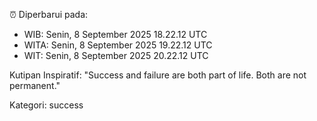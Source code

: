 ⏰ Diperbarui pada:
- WIB: Senin, 8 September 2025 18.22.12 UTC
- WITA: Senin, 8 September 2025 19.22.12 UTC
- WIT: Senin, 8 September 2025 20.22.12 UTC

Kutipan Inspiratif:
"Success and failure are both part of life. Both are not permanent."


Kategori: success

